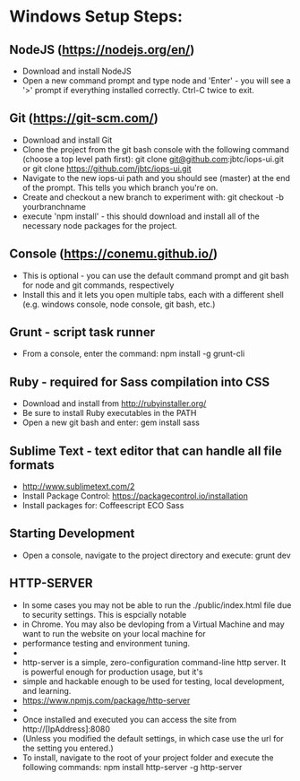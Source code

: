 Windows Setup Steps:
====================

NodeJS (https://nodejs.org/en/)
-------------------------------
* Download and install NodeJS
* Open a new command prompt and type node and 'Enter' - you will see a '>' prompt if everything installed correctly. Ctrl-C twice to exit.


Git (https://git-scm.com/)
--------------------------
* Download and install Git
* Clone the project from the git bash console with the following command (choose a top level path first):
    git clone git@github.com:jbtc/iops-ui.git
or
    git clone https://github.com/jbtc/iops-ui.git
* Navigate to the new iops-ui path and you should see (master) at the end of the prompt. This tells you which branch you're on. 
* Create and checkout a new branch to experiment with:
    git checkout -b yourbranchname
* execute 'npm install' - this should download and install all of the necessary node packages for the project.


Console (https://conemu.github.io/)
-----------------------------------
* This is optional - you can use the default command prompt and git bash for node and git commands, respectively
* Install this and it lets you open multiple tabs, each with a different shell (e.g. windows console, node console, git bash, etc.)


Grunt - script task runner
--------------------------
* From a console, enter the command:
    npm install -g grunt-cli


Ruby - required for Sass compilation into CSS
---------------------------------------------
* Download and install from http://rubyinstaller.org/
* Be sure to install Ruby executables in the PATH
* Open a new git bash and enter:
    gem install sass


Sublime Text - text editor that can handle all file formats
-----------------------------------------------------------
* http://www.sublimetext.com/2
* Install Package Control:
    https://packagecontrol.io/installation
* Install packages for:
    Coffeescript
    ECO
    Sass


Starting Development
--------------------
* Open a console, navigate to the project directory and execute:
    grunt dev


HTTP-SERVER
-----------
* In some cases you may not be able to run the ./public/index.html file due to security settings.  This is espcially notable
* in Chrome.  You may also be devloping from a Virtual Machine and may want to run the website on your local machine for 
* performance testing and environment tuning.
*
* http-server is a simple, zero-configuration command-line http server. It is powerful enough for production usage, but it's 
* simple and hackable enough to be used for testing, local development, and learning.
*   https://www.npmjs.com/package/http-server
*
* Once installed and executed you can access the site from http://[IpAddress]:8080 
* (Unless you modified the default settings, in which case use the url for the setting you entered.)
* To install, navigate to the root of your project folder and execute the following commands:
    npm install http-server -g
    http-server

